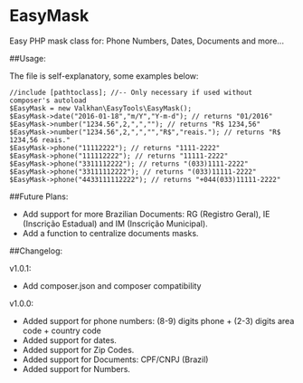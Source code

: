 # EasyMask
Easy PHP mask class for: Phone Numbers, Dates, Documents and more...

##Usage:

The file is self-explanatory, some examples below:
```
//include [pathtoclass]; //-- Only necessary if used without composer's autoload
$EasyMask = new Valkhan\EasyTools\EasyMask();
$EasyMask->date("2016-01-18","m/Y","Y-m-d"); // returns "01/2016"
$EasyMask->number("1234.56",2,",",""); // returns "R$ 1234,56"
$EasyMask->number("1234.56",2,",","","R$","reais."); // returns "R$ 1234,56 reais."
$EasyMask->phone("11112222"); // returns "1111-2222"
$EasyMask->phone("111112222"); // returns "11111-2222"
$EasyMask->phone("3311112222"); // returns "(033)1111-2222"
$EasyMask->phone("33111112222"); // returns "(033)11111-2222"
$EasyMask->phone("4433111112222"); // returns "+044(033)11111-2222"
```

##Future Plans:
* Add support for more Brazilian Documents: RG (Registro Geral), IE (Inscrição Estadual) and IM (Inscrição Municipal).
* Add a function to centralize documents masks. 

##Changelog:

v1.0.1:
* Add composer.json and composer compatibility

v1.0.0:
* Added support for phone numbers: (8-9) digits phone + (2-3) digits area code + country code
* Added support for dates.
* Added support for Zip Codes.
* Added support for Documents: CPF/CNPJ (Brazil)
* Added support for Numbers.
